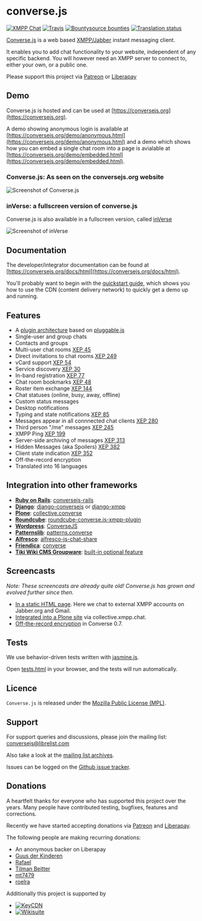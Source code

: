 # converse.js

[![XMPP Chat](https://inverse.chat/badge.svg?room=discuss@conference.conversejs.org)](https://inverse.chat/#converse/room?jid=discuss@conference.conversejs.org)
[![Travis](https://api.travis-ci.org/conversejs/converse.js.png?branch=master)](https://travis-ci.org/conversejs/converse.js)
[![Bountysource bounties](https://img.shields.io/bountysource/team/converse.js/activity.svg?maxAge=2592000)](https://www.bountysource.com/teams/converse.js/issues?tracker_ids=194169)
[![Translation status](https://hosted.weblate.org/widgets/conversejs/-/svg-badge.svg)](https://hosted.weblate.org/engage/conversejs/?utm_source=widget)

[Converse.js](https://conversejs.org) is a web based [XMPP/Jabber](http://xmpp.org) instant messaging client.

It enables you to add chat functionality to your website, independent of
any specific backend. You will however need an XMPP server to connect
to, either your own, or a public one.

Please support this project via [Patreon](https://www.patreon.com/jcbrand) or [Liberapay](https://liberapay.com/jcbrand)

## Demo

Converse.js is hosted and can be used at [https://conversejs.org](https://conversejs.org).

A demo showing anonymous login is available at [https://conversejs.org/demo/anonymous.html](https://conversejs.org/demo/anonymous.html)
and a demo which shows how you can embed a single chat room into a page is
avialable at [https://conversejs.org/demo/embedded.html](https://conversejs.org/demo/embedded.html).

### Converse.js: As seen on the conversejs.org website

![Screenshot of Converse.js](https://opkode.com/img/converse-screenshot.png)

### inVerse: a fullscreen version of converse.js

Converse.js is also available in a fullscreen version, called [inVerse](https://inverse.chat)

![Screenshot of inVerse](https://opkode.com/img/inverse-screenshot.png)

## Documentation

The developer/integrator documentation can be found at [https://conversejs.org/docs/html](https://conversejs.org/docs/html).

You'll probably want to begin with the [quickstart guide](https://conversejs.org/docs/html/quickstart.html),
which shows you how to use the CDN (content delivery network) to quickly get a demo up and running.

## Features

-   A [plugin architecture](https://conversejs.org/docs/html/plugin_development.html) based on [pluggable.js](https://conversejs.github.io/pluggable.js/)
-   Single-user and group chats
-   Contacts and groups
-   Multi-user chat rooms [XEP 45](http://xmpp.org/extensions/xep-0045.html)
-   Direct invitations to chat rooms [XEP 249](http://xmpp.org/extensions/xep-0249.html)
-   vCard support [XEP 54](http://xmpp.org/extensions/xep-0054.html)
-   Service discovery [XEP 30](http://xmpp.org/extensions/xep-0030.html)
-   In-band registration [XEP 77](http://xmpp.org/extensions/xep-0077.html)
-   Chat room bookmarks [XEP 48](http://xmpp.org/extensions/xep-0048.html)
-   Roster item exchange [XEP 144](http://xmpp.org/extensions/tmp/xep-0144-1.1.html)
-   Chat statuses (online, busy, away, offline)
-   Custom status messages
-   Desktop notifications
-   Typing and state notifications [XEP 85](http://xmpp.org/extensions/xep-0085.html)
-   Messages appear in all connnected chat clients [XEP 280](http://xmpp.org/extensions/xep-0280.html)
-   Third person "/me" messages [XEP 245](http://xmpp.org/extensions/xep-0245.html)
-   XMPP Ping [XEP 199](http://xmpp.org/extensions/xep-0199.html)
-   Server-side archiving of messages [XEP 313](http://xmpp.org/extensions/xep-0313.html)
-   Hidden Messages (aka Spoilers) [XEP 382](http://xmpp.org/extensions/xep-0382.html)
-   Client state indication [XEP 352](http://xmpp.org/extensions/xep-0352.html)
-   Off-the-record encryption
-   Translated into 16 languages

## Integration into other frameworks

-   **[Ruby on Rails](http://rubyonrails.org)**: [conversejs-rails](https://github.com/mikemarsian/conversejs-rails)
-   **[Django](http://www.djangoproject.com)**: [django-conversejs](https://pypi.python.org/pypi/django-conversejs) or [django-xmpp](https://github.com/fpytloun/django-xmpp)
-   **[Plone](http://plone.com)**: [collective.converse](http://github.com/collective/collective.converse)
-   **[Roundcube](http://roundcube.net)**: [roundcube-converse.js-xmpp-plugin](https://github.com/devurandom/roundcube-converse.js-xmpp-plugin)
-   **[Wordpress](http://wordpress.org)**: [ConverseJS](http://wordpress.org/plugins/conversejs)
-   **[Patternslib](http://patternslib.com)**: [patterns.converse](https://github.com/jcbrand/patterns.converse)
-   **[Alfresco](http://www.alfresco.com)**: [alfresco-js-chat-share](https://github.com/keensoft/alfresco-js-chat-share)
-   **[Friendica](http://friendica.com)**: [converse](https://github.com/friendica/friendica-addons/tree/master/xmpp/converse)
-   **[Tiki Wiki CMS Groupware](http://tiki.org)**: [built-in optional feature](https://doc.tiki.org/XMPP)

## Screencasts

*Note: These screencasts are already quite old! Converse.js has grown and evolved further since then.*

-   [In a static HTML page](http://opkode.com/media/blog/2013/04/02/converse.js-xmpp-instant-messaging-with-javascript).
    Here we chat to external XMPP accounts on Jabber.org and Gmail.
-   [Integrated into a Plone site](http://opkode.com/media/blog/instant-messaging-for-plone-with-javascript-and-xmpp)
    via collective.xmpp.chat.
-   [Off-the-record encryption](https://opkode.com/media/blog/2013/11/11/conversejs-otr-support)
    in Converse 0.7.

## Tests

We use behavior-driven tests written with [jasmine.js](https://jasmine.github.io/).

Open [tests.html](https://github.com/conversejs/converse.js/blob/master/tests.html) in your browser, and the tests will run automatically.

## Licence

`Converse.js` is released under the [Mozilla Public License (MPL)](https://www.mozilla.org/MPL/2.0/index.txt).

## Support

For support queries and discussions, please join the mailing list: <conversejs@librelist.com>

Also take a look at the [mailing list archives](http://librelist.com/browser/conversejs).

Issues can be logged on the [Github issue tracker](https://github.com/conversejs/converse.js/issues).

## Donations

A heartfelt thanks for everyone who has supported this project over the years.
Many people have contributed testing, bugfixes, features and corrections.

Recently we have started accepting donations via [Patreon](https://www.patreon.com/jcbrand) and [Liberapay](https://liberapay.com/jcbrand).

The following people are making recurring donations:

* An anonymous backer on Liberapay
* [Guus der Kinderen](https://www.patreon.com/user/creators?u=8302585)
* [Rafael](https://www.patreon.com/user/creators?u=4340078)
* [Tilman Beitter](https://www.patreon.com/spicewiesel/creators)
* [mt7479](https://www.patreon.com/user/creators?u=3892290)
* [roelra](https://www.patreon.com/user/creators?u=5958918)

Additionally this project is supported by

* [![KeyCDN](https://conversejs.org/logo/keycdn.png)](https://www.keycdn.com/)
* [![Wikisuite](https://conversejs.org/logo/wikisuite.png)](http://wikisuite.org)
